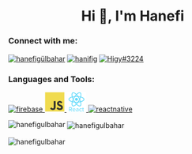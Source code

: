 <h1 align="center">Hi 👋, I'm Hanefi</h1>
<h3 align="left">Connect with me:</h3>
<p align="left">
<a href="https://linkedin.com/in/hanefigülbahar" target="blank"><img align="center" src="https://raw.githubusercontent.com/rahuldkjain/github-profile-readme-generator/master/src/images/icons/Social/linked-in-alt.svg" alt="hanefigülbahar" height="30" width="40" /></a>
<a href="https://instagram.com/hanifig" target="blank"><img align="center" src="https://raw.githubusercontent.com/rahuldkjain/github-profile-readme-generator/master/src/images/icons/Social/instagram.svg" alt="hanifig" height="30" width="40" /></a>
<a href="https://discord.gg/Higy#3224" target="blank"><img align="center" src="https://raw.githubusercontent.com/rahuldkjain/github-profile-readme-generator/master/src/images/icons/Social/discord.svg" alt="Higy#3224" height="30" width="40" /></a>
</p>

<h3 align="left">Languages and Tools:</h3>
<p align="left"> <a href="https://firebase.google.com/" target="_blank" rel="noreferrer"> <img src="https://www.vectorlogo.zone/logos/firebase/firebase-icon.svg" alt="firebase" width="40" height="40"/> </a> <a href="https://developer.mozilla.org/en-US/docs/Web/JavaScript" target="_blank" rel="noreferrer"> <img src="https://raw.githubusercontent.com/devicons/devicon/master/icons/javascript/javascript-original.svg" alt="javascript" width="40" height="40"/> </a> <a href="https://reactjs.org/" target="_blank" rel="noreferrer"> <img src="https://raw.githubusercontent.com/devicons/devicon/master/icons/react/react-original-wordmark.svg" alt="react" width="40" height="40"/> </a> <a href="https://reactnative.dev/" target="_blank" rel="noreferrer"> <img src="https://reactnative.dev/img/header_logo.svg" alt="reactnative" width="40" height="40"/> </a> </p>

<p><img align="left" src="https://github-readme-stats.vercel.app/api/top-langs?username=hanefigulbahar&show_icons=true&locale=en&layout=compact" alt="hanefigulbahar" /></p>

<p>&nbsp;<img align="center" src="https://github-readme-stats.vercel.app/api?username=hanefigulbahar&show_icons=true&locale=en" alt="hanefigulbahar" /></p>

<p><img align="center" src="https://github-readme-streak-stats.herokuapp.com/?user=hanefigulbahar&" alt="hanefigulbahar" /></p>

